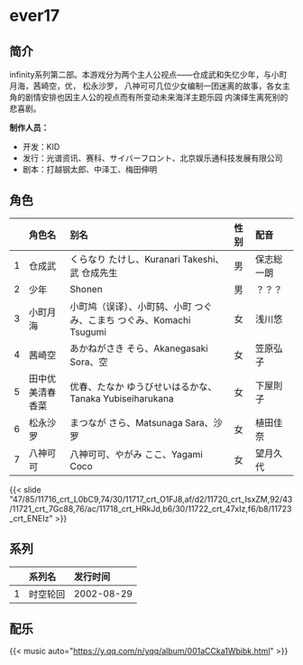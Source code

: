 # ever17


## 简介

infinity系列第二部。本游戏分为两个主人公视点——仓成武和失忆少年，与小町月海，茜崎空，优， 松永沙罗，
八神可可几位少女编制一团迷离的故事，各女主角的剧情安排也因主人公的视点而有所变动未来海洋主题乐园
内演绎生离死别的悲喜剧。


**制作人员：**
- 开发：KID
- 发行：光谱资讯、赛科、サイバーフロント、北京娱乐通科技发展有限公司
- 剧本：打越钢太郎、中泽工、梅田伸明

## 角色

|     |   角色名   |   别名  | 性别 |  配音  |
|:--- |:------  |:----      |:---  |:--   |
| 1 | 仓成武 | くらなり たけし、Kuranari Takeshi、武 仓成先生 | 男 | 保志総一朗 |
| 2 | 少年 | Shonen | 男 | ？？？ |
| 3 | 小町月海 | 小町鸠（误译）、小町鸫、小町 つぐみ、こまち つぐみ、Komachi Tsugumi | 女 | 浅川悠 |
| 4 | 茜崎空 | あかねがさき そら、Akanegasaki Sora、空 | 女 | 笠原弘子 |
| 5 | 田中优美清春香菜 | 优春、たなか ゆうびせいはるかな、Tanaka Yubiseiharukana | 女 | 下屋則子 |
| 6 | 松永沙罗 | まつなが さら、Matsunaga Sara、沙罗 | 女 | 植田佳奈 |
| 7 | 八神可可 | 八神可可、やがみ ここ、Yagami Coco | 女 | 望月久代 |

{{< slide "47/85/11716_crt_L0bC9,74/30/11717_crt_O1FJ8,af/d2/11720_crt_IsxZM,92/43/11721_crt_7Gc88,76/ac/11718_crt_HRkJd,b6/30/11722_crt_47xIz,f6/b8/11723_crt_ENEIz" >}}

## 系列

|     | 系列名  | 发行时间       |
|:----|:-----|:-----------|
| 1   | 时空轮回 | 2002-08-29 |



## 配乐

{{< music auto="https://y.qq.com/n/yqq/album/001aCCka1Wbibk.html" >}}

